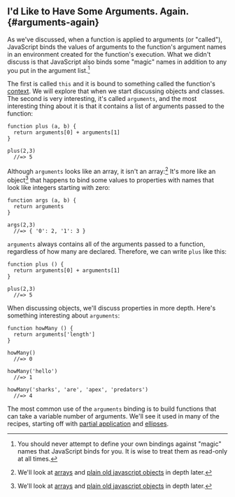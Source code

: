 ## I'd Like to Have Some Arguments. Again. {#arguments-again}

As we've discussed, when a function is applied to arguments (or "called"), JavaScript binds the values of arguments to the function's argument names in an environment created for the function's execution. What we didn't discuss is that JavaScript also binds some "magic" names in addition to any you put in the argument list.[^read-only]

[^read-only]: You should never attempt to define your own bindings against "magic" names that JavaScript binds for you. It is wise to treat them as read-only at all times.

The first is called `this` and it is bound to something called the function's [context](#context). We will explore that when we start discussing objects and classes. The second is very interesting, it's called `arguments`, and the most interesting thing about it is that it contains a list of arguments passed to the function:

    function plus (a, b) {
      return arguments[0] + arguments[1]
    }
    
    plus(2,3)
      //=> 5
      
Although `arguments` looks like an array, it isn't an array:[^pojo] It's more like an object[^pojo] that happens to bind some values to properties with names that look like integers starting with zero:

    function args (a, b) {
      return arguments
    }
    
    args(2,3)
      //=> { '0': 2, '1': 3 }

`arguments` always contains all of the arguments passed to a function, regardless of how many are declared. Therefore, we can write `plus` like this:

    function plus () {
      return arguments[0] + arguments[1]
    }
    
    plus(2,3)
      //=> 5

When discussing objects, we'll discuss properties in more depth. Here's something interesting about `arguments`:

    function howMany () {
      return arguments['length']
    }
    
    howMany()
      //=> 0
    
    howMany('hello')
      //=> 1
    
    howMany('sharks', 'are', 'apex', 'predators')
      //=> 4
      
The most common use of the `arguments` binding is to build functions that can take a variable number of arguments. We'll see it used in many of the recipes, starting off with [partial application](#simple-partial) and [ellipses](#ellipses).
      
[^pojo]: We'll look at [arrays](#arrays) and [plain old javascript objects](#objects) in depth later.